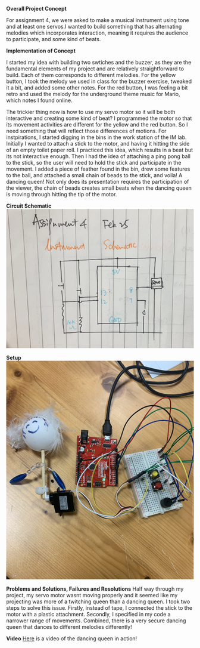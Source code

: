 **Overall Project Concept**
  
  For assignment 4, we were asked to make a musical instrument using tone and at least one servos.I wanted to build something that has alternating melodies which incorporates interaction, meaning it requires the audience to participate, and some kind of beats.
  
**Implementation of Concept**

  I started my idea with building two swtiches and the buzzer, as they are the fundamental elements of my project and are relatively straightforward to build. Each of them corresponds to different melodies. For the yellow button, I took the melody we used in class for the buzzer exercise, tweaked it a bit, and added some other notes. For the red button, I was feeling a bit retro and used the melody for the underground theme music for Mario, which notes I found online. 

  The trickier thing now is how to use my servo motor so it will be both interactive and creating some kind of beat? I programmed the motor so that its movement activities are different for the yellow and the red button. So I need something that will reflect those differences of motions. For instpirations, I started digging in the bins in the work station of the IM lab. Initially I wanted to attach a stick to the motor, and having it hitting the side of an empty toilet paper roll. I practiced this idea, which results in a beat but its not interactive enough. Then I had the idea of attaching a ping pong ball to the stick, so the user will need to hold the stick and participate in the movement. I added a piece of feather found in the bin, drew some features to the ball, and attached a small chain of beads to the stick, and voila! A dancing queen! Not only does its presentation requires the participation of the viewer, the chain of beads creates small beats when the dancing queen is moving through hitting the tip of the motor. 

**Circuit Schematic**
![](schematic.jpg)

**Setup**
![](setup.jpg)

**Problems and Solutions, Failures and Resolutions**
Half way through my project, my servo motor wasnt moving properly and it seemed like my projecting was more of a twitching queen than a dancing queen. I took two steps to solve this issue. Firstly, instead of tape, I connected the stick to the motor with a plastic attachment. Secondly, I specified in my code a narrower range of movements. Combined, there is a very secure dancing queen that dances to different melodies differently!

**Video**
[Here](https://youtu.be/blMNPb4uEAk) is a video of the dancing queen in action!
